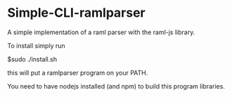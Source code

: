 Simple-CLI-ramlparser
=================

A simple implementation of a raml parser with the raml-js library.

To install simply run 

  $sudo ./install.sh
  
this will put a ramlparser program on your PATH.

You need to have nodejs installed (and npm) to build this program libraries.
